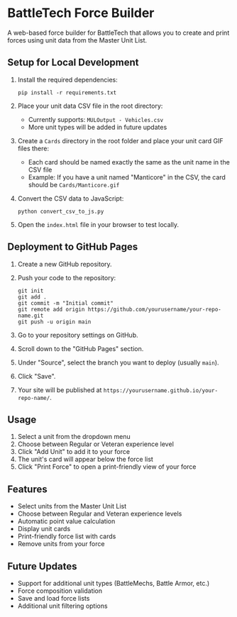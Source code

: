 # BattleTech Force Builder

A web-based force builder for BattleTech that allows you to create and print forces using unit data from the Master Unit List.

## Setup for Local Development

1. Install the required dependencies:
   ```
   pip install -r requirements.txt
   ```

2. Place your unit data CSV file in the root directory:
   - Currently supports: `MULOutput - Vehicles.csv`
   - More unit types will be added in future updates

3. Create a `Cards` directory in the root folder and place your unit card GIF files there:
   - Each card should be named exactly the same as the unit name in the CSV file
   - Example: If you have a unit named "Manticore" in the CSV, the card should be `Cards/Manticore.gif`

4. Convert the CSV data to JavaScript:
   ```
   python convert_csv_to_js.py
   ```

5. Open the `index.html` file in your browser to test locally.

## Deployment to GitHub Pages

1. Create a new GitHub repository.

2. Push your code to the repository:
   ```
   git init
   git add .
   git commit -m "Initial commit"
   git remote add origin https://github.com/yourusername/your-repo-name.git
   git push -u origin main
   ```

3. Go to your repository settings on GitHub.

4. Scroll down to the "GitHub Pages" section.

5. Under "Source", select the branch you want to deploy (usually `main`).

6. Click "Save".

7. Your site will be published at `https://yourusername.github.io/your-repo-name/`.

## Usage

1. Select a unit from the dropdown menu
2. Choose between Regular or Veteran experience level
3. Click "Add Unit" to add it to your force
4. The unit's card will appear below the force list
5. Click "Print Force" to open a print-friendly view of your force

## Features

- Select units from the Master Unit List
- Choose between Regular and Veteran experience levels
- Automatic point value calculation
- Display unit cards
- Print-friendly force list with cards
- Remove units from your force

## Future Updates

- Support for additional unit types (BattleMechs, Battle Armor, etc.)
- Force composition validation
- Save and load force lists
- Additional unit filtering options 
